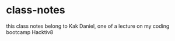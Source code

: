 # class-notes

this class notes belong to Kak Daniel, one of a lecture on my coding bootcamp Hacktiv8

